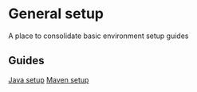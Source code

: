 # General setup

A place to consolidate basic environment setup guides

## Guides
[Java setup](java.md)
[Maven setup](maven.md)
